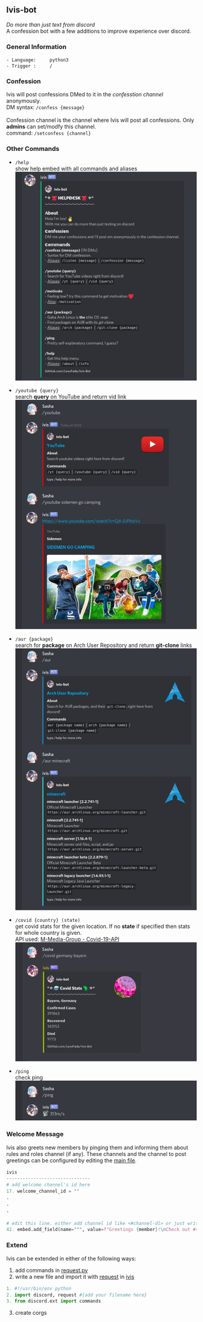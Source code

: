 ## Ivis-bot
*Do more than just text from discord* <br>
A confession bot with a few additions to improve experience over discord.

### General Information
```
- Language:     python3
- Trigger :     /
```
### Confession
Ivis will post confessions DMed to it in the <i>confesstion channel</i> anonymously.<br>
DM syntax: `/confess {message}`
<br><br>
Confession channel is the channel where Ivis will post all confessions. Only **admins** can set/modfy this channel.<br>
command: `/setconfess {channel}`

### Other Commands
- `/help` <br>show help embed with all commands and aliases <br>
![help command](https://raw.githubusercontent.com/LexxFade/Ivis-Bot/main/screenshots/help.png)

- `/youtube {query}` <br>search **query** on YouTube and return vid link <br>
![youtube](https://raw.githubusercontent.com/LexxFade/Ivis-Bot/main/screenshots/yt.png)

- `/aur {package}` <br>search for **package** on Arch User Repository and return **git-clone** links <br>
![arch user repo](https://raw.githubusercontent.com/LexxFade/Ivis-Bot/main/screenshots/aur.png)

- `/covid {country} (state)` <br>get covid stats for the given location. If no **state** if specified then stats for whole country is given. <br>
API used: [ M-Media-Group - Covid-19-API ](https://github.com/M-Media-Group/Covid-19-API) <br>
![covid details](https://raw.githubusercontent.com/LexxFade/Ivis-Bot/main/screenshots/covid.png)

- `/ping` <br>check ping <br>
![ping](https://raw.githubusercontent.com/LexxFade/Ivis-Bot/main/screenshots/ping.png)

### Welcome Message
Ivis also greets new members by pinging them and informing them about rules and roles channel (if any). These channels and the channel to post greetings can be configured by editing the [main file](https://github.com/LexxFade/Ivis-Bot/blob/main/ivis).<br>
```py
ivis
-------------------------------
# add welcome channel's id here
17. welcome_channel_id = "" 
.
.
.

# edit this line. either add channel id like <#channel-dl> or just write its name (case sensitive).
42. embed.add_field(name="°", value=f"Greetings {member}!\nCheck out #rules and #roles to get started.\n**✧**", inline=False)
```

### Extend
Ivis can be extended in either of the following ways:
1) add commands in [request.py](https://github.com/LexxFade/Ivis-Bot/blob/main/request.py)
2) write a new file and import it with [request](https://github.com/LexxFade/Ivis-Bot/blob/main/request.py) in [ivis](https://github.com/LexxFade/Ivis-Bot/blob/main/ivis)<br>
```py 
1. #!/usr/bin/env python
2. import discord, request #{add your filename here}
3. from discord.ext import commands
```
3) create corgs
